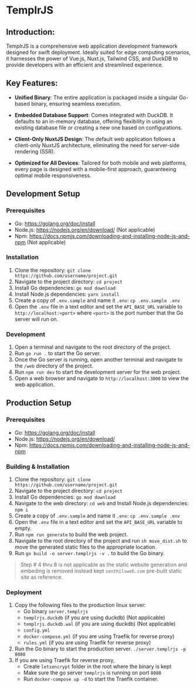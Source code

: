 # TemplrJS

## Introduction:
TemplrJS is a comprehensive web application development framework designed for swift deployment. Ideally suited for edge computing scenarios, it harnesses the power of Vue.js, Nuxt.js, Tailwind CSS, and DuckDB to provide developers with an efficient and streamlined experience.


## Key Features:  

- **Unified Binary**: The entire application is packaged inside a singular Go-based binary, ensuring seamless execution.
  
- **Embedded Database Support**: Comes integrated with DuckDB. It defaults to an in-memory database, offering flexibility in using an existing database file or creating a new one based on configurations.
  
- **Client-Only NuxtJS Design**: The default web application follows a client-only NuxtJS architecture, eliminating the need for server-side rendering (SSR).
  
- **Optimized for All Devices**: Tailored for both mobile and web platforms, every page is designed with a mobile-first approach, guaranteeing optimal mobile responsiveness.

## Development Setup

### Prerequisites

- Go: https://golang.org/doc/install
- Node.js: https://nodejs.org/en/download/  (Not applicable)
- Npm: https://docs.npmjs.com/downloading-and-installing-node-js-and-npm  (Not applicable)

### Installation

1. Clone the repository: `git clone https://github.com/username/project.git`
2. Navigate to the project directory: `cd project`
3. Install Go dependencies: `go mod download`
4. Install Node.js dependencies: `yarn install`
6. Create a copy of `.env.sample` and name it `.env`: `cp .env.sample .env`
7. Open the `.env` file in a text editor and set the `API_BASE_URL` variable to `http://localhost:<port>` where `<port>` is the port number that the Go server will run on.

### Development

1. Open a terminal and navigate to the root directory of the project.
2. Run `go run .` to start the Go server.
3. Once the Go server is running, open another terminal and navigate to the `/web` directory of the project.
4. Run `npm run dev` to start the development server for the web project.
5. Open a web browser and navigate to `http://localhost:3000` to view the web application.

## Production Setup

### Prerequisites

- Go: https://golang.org/doc/install
- Node.js: https://nodejs.org/en/download/
- Npm: https://docs.npmjs.com/downloading-and-installing-node-js-and-npm

### Building & Installation

1. Clone the repository: `git clone https://github.com/username/project.git`
2. Navigate to the project directory: `cd project`
3. Install Go dependencies: `go mod download`
4. Navigate to the web directory: `cd web` and Install Node.js dependencies: `npm i`
5. Create a copy of `.env.sample` and name it `.env`: `cp .env.sample .env`
6. Open the `.env` file in a text editor and set the `API_BASE_URL` variable to empty.
7. Run `npm run generate` to build the web project.
8. Navigate to the root directory of the project and run `sh move_dist.sh` to move the generated static files to the appropriate location.
9. Run `go build -o server.templrjs -v .` to build the Go binary.

> Step # 4 thru 8 is not applicable as the static website generation and embeding is removed instead kept `senthilsweb.com` pre-built static site as reference.

### Deployment


1. Copy the following files to the production linux server:
    - Go binary `server.templrjs`
    - `templrjs.duckdb` (if you are using duckdb)   (Not applicable)
    - `templrjs.duckdb.wal` (if you are using duckdb)  (Not applicable)
    - `config.yml`
    - `docker-compose.yml` (if you are using Traefik for reverse proxy)
    - `rules.yml` (if you are using Traefik for reverse proxy)
2. Run the Go binary to start the production server. `./server.templrjs -p 8080`
3. If you are using Traefik for reverse proxy, 
    - Create `letsencrypt` folder in the root where the binary is kept
    - Make sure the go server `templrjs` is running on port `8080`
    - Run `docker-compose up -d` to start the Traefik container.
